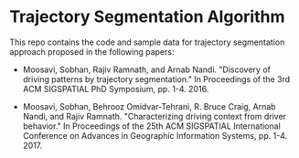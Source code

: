 # Trajectory Segmentation Algorithm
This repo contains the code and sample data for trajectory segmentation approach proposed in the following papers:

* Moosavi, Sobhan, Rajiv Ramnath, and Arnab Nandi. "Discovery of driving patterns by trajectory segmentation." In Proceedings of the 3rd ACM SIGSPATIAL PhD Symposium, pp. 1-4. 2016.

* Moosavi, Sobhan, Behrooz Omidvar-Tehrani, R. Bruce Craig, Arnab Nandi, and Rajiv Ramnath. "Characterizing driving context from driver behavior." In Proceedings of the 25th ACM SIGSPATIAL International Conference on Advances in Geographic Information Systems, pp. 1-4. 2017.
